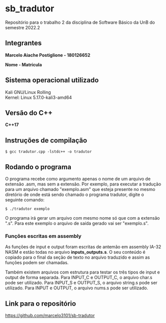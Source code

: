 # sb_tradutor
Repositório para o trabalho 2 da disciplina de Software Básico da UnB do semestre 2022.2

## Integrantes
**Marcelo Aiache Postiglione - 180126652**

**Nome - Matrícula**

## Sistema operacional utilizado
Kali GNU/Linux Rolling          
Kernel: Linux 5.17.0-kali3-amd64

## Versão do C++
**C++17**

## Instruções de compilação
```
$ gcc tradutor.cpp -lstdc++ -o tradutor 
```

## Rodando o programa
O programa recebe como argumento apenas o nome de um arquivo de extensão .asm, mas sem a extensão. Por exemplo, para executar a tradução para um arquivo chamado "exemplo.asm" que esteja presente no mesmo diretório de onde está sendo chamado o programa tradutor, digite o seguinte comando:

```
$ ./tradutor exemplo
```

O programa irá gerar um arquivo com mesmo nome só que com a extensão ".s". Para este exemplo o arquivo de saída gerado vai ser "exemplo.s".

### Funções escritas em assembly

As funções de input e output foram escritas de antemão em assembly IA-32 NASM e estão todas no arquivo **inputs_outputs.s**. O seu conteúdo é copiado para o final da seção de texto no arquivo traduzido e assim as funções podem ser chamadas.

Também existem arquivos com estrutura para testar os três tipos de input e output de forma separada. Para INPUT_C e OUTPUT_C, o arquivo char.s pode ser utilizado. Para INPUT_S e OUTPUT_S, o arquivo string.s pode ser utilizado. Para INPUT e OUTPUT, o arquivo nums.s pode ser utilizado.

## Link para o repositório

https://github.com/marcelo3101/sb-tradutor
